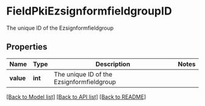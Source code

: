 # FieldPkiEzsignformfieldgroupID

The unique ID of the Ezsignformfieldgroup

## Properties
Name | Type | Description | Notes
------------ | ------------- | ------------- | -------------
**value** | **int** | The unique ID of the Ezsignformfieldgroup | 

[[Back to Model list]](../README.md#documentation-for-models) [[Back to API list]](../README.md#documentation-for-api-endpoints) [[Back to README]](../README.md)


